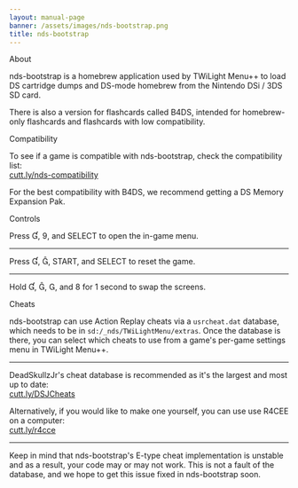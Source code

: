 ```yaml
---
layout: manual-page
banner: /assets/images/nds-bootstrap.png
title: nds-bootstrap
---
```


<div class="section-title">About</div>
<div class="section-body">
	<p>
		nds-bootstrap is a homebrew application used by TWiLight Menu++ to load DS cartridge dumps and DS-mode homebrew from the Nintendo DSi / 3DS SD card.
	</p>
	<p>
		There is also a version for flashcards called B4DS, intended for homebrew-only flashcards and flashcards with low compatibility.
	</p>
</div>

<div class="section-title">Compatibility</div>
<div class="section-body">
	<p>
		To see if a game is compatible with nds-bootstrap, check the compatibility list:<br><a href="https://cutt.ly/nds-compatibility">cutt.ly/nds-compatibility</a>
	</p>
	<p>
		For the best compatibility with B4DS, we recommend getting a DS Memory Expansion Pak.
	</p>
</div>

<div class="section-title">Controls</div>
<div class="section-body">
	<p class="mb-0">
		Press &#xE004;, &#xE07A;, and SELECT to open the in-game menu.
	</p>
	<hr>
	<p class="mb-0">
		Press &#xE004;, &#xE005;, START, and SELECT to reset the game.
	</p>
	<hr>
	<p class="mb-0">
		Hold &#xE004;, &#xE005;, &#xE002;, and &#xE079; for 1 second to swap the screens.
	</p>
</div>

<div class="section-title">Cheats</div>
<div class="section-body">
	<p>
		nds-bootstrap can use Action Replay cheats via a <code>usrcheat.dat</code> database, which needs to be in <code>sd:/_nds/TWiLightMenu/extras</code>. Once the database is there, you can select which cheats to use from a game's per-game settings menu in TWiLight Menu++.
	</p>
	<hr>
	<p>
		DeadSkullzJr's cheat database is recommended as it's the largest and most up to date:<br><a href="https://cutt.ly/DSJCheats">cutt.ly/DSJCheats</a>
	</p>
	<p>
		Alternatively, if you would like to make one yourself, you can use use R4CEE on a computer:<br><a href="https://cutt.ly/r4cce">cutt.ly/r4cce</a>
	</p>
	<hr>
	<p>
		Keep in mind that nds-bootstrap's E-type cheat implementation is unstable and as a result, your code may or may not work. This is not a fault of the database, and we hope to get this issue fixed in nds-bootstrap soon.
	</p>
</div>

